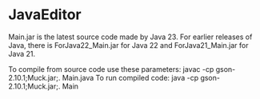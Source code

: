# JavaEditor

Main.jar is the latest source code made by Java 23.
For earlier releases of Java, there is ForJava22_Main.jar
for Java 22 and ForJava21_Main.jar for Java 21.

To compile from source code use these parameters:
javac -cp gson-2.10.1;Muck.jar;. Main.java
To run compiled code:
java -cp gson-2.10.1;Muck.jar;. Main

